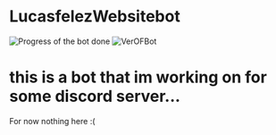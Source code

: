 # LucasfelezWebsitebot
![Progress of the bot done](https://img.shields.io/badge/Progress%3A-0%25-red)  ![VerOFBot](/github/manifest-json/v/lucasfelez/LucasfelezWebsitebot)

<h1>this is a bot that im working on for some discord server...</h1>

For now nothing here :(

